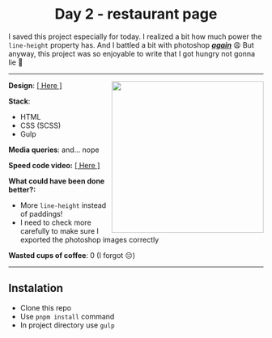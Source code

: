 <h1 align="center">Day 2 - restaurant page</h1>
  
I saved this project especially for today. I realized a bit how much power the `line-height` property has. And I battled a bit with photoshop
[***again***](https://i.imgur.com/dwZxjLC.png) 😩 But anyway, this project was so enjoyable to write that I got hungry not gonna lie 🤤

<hr>

<img width="300" src="https://c.tenor.com/AsVQxiVYPQMAAAAC/hungry-starving.gif" align="right" />

**Design**: [[ Here ]](https://symu.co/freebies/templates-4/panakeia-psd-template/)

**Stack**:
- HTML
- CSS (SCSS)
- Gulp

**Media queries**: and... nope

**Speed code video:**
[[ Here ]](https://www.youtube.com/watch?v=MFtneuVhjHU)

**What could have been done better?:**
- More `line-height` instead of paddings!
- I need to check more carefully to make sure I exported the photoshop images correctly

**Wasted cups of coffee**: 0 (I forgot 😔)
<hr>

## Instalation

- Clone this repo
- Use `pnpm install` command
- In project directory use `gulp`
